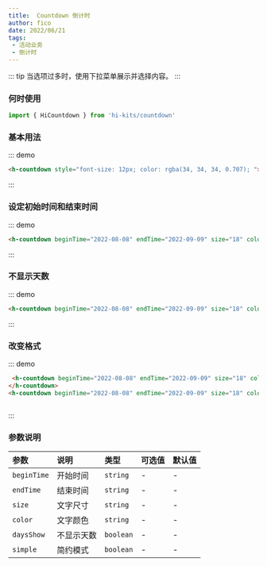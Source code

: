 ```yaml
---
title:  Countdown 倒计时
author: fico
date: 2022/06/21
tags:
 - 活动业务
 - 倒计时
---
```

::: tip
当选项过多时，使用下拉菜单展示并选择内容。
:::
### 何时使用
```ts
import { HiCountdown } from 'hi-kits/countdown'
```

### 基本用法

::: demo
```html
<h-countdown style="font-size: 12px; color: rgba(34, 34, 34, 0.707); "></h-countdown>
```
:::

### 设定初始时间和结束时间

::: demo
```html
<h-countdown beginTime="2022-08-08" endTime="2022-09-09" size="18" color="#1890ff"></h-countdown>

```
:::

### 不显示天数

::: demo
```html
<h-countdown beginTime="2022-08-08" endTime="2022-09-09" size="18" color="#3F51B5" daysShow="false"></h-countdown>

```
:::
### 改变格式

::: demo
```html
 <h-countdown beginTime="2022-08-08" endTime="2022-09-09" size="18" color="#000" daysShow="false" simple>
</h-countdown>
<h-countdown beginTime="2022-08-08" endTime="2022-09-09" size="18" color="#000" simple></h-countdown>
        
```
:::
### 参数说明

|参数|说明|类型|可选值|默认值
|:--|:--|:--|:-----|:---
| `beginTime`| 开始时间 |  `string` | - | -
| `endTime`| 结束时间 |  `string` | - | -
| `size`| 文字尺寸 |  `string` | - | -
| `color`| 文字颜色 |  `string` | - | -
| `daysShow`| 不显示天数 |  `boolean` | - | -
| `simple`| 简约模式 |  `boolean` | - | -
